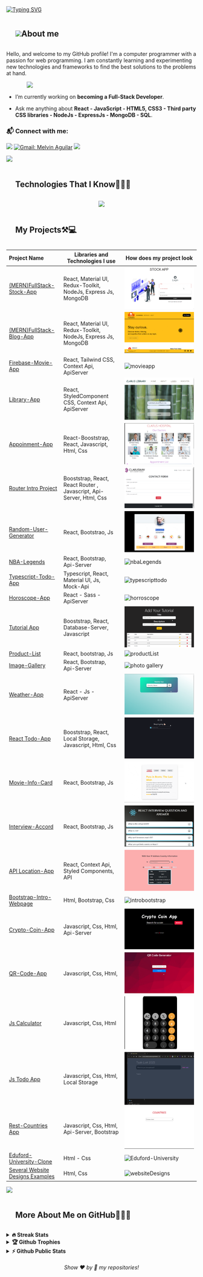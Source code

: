 
<a href="https://git.io/typing-svg">
<img src="https://readme-typing-svg.demolab.com?font=comic+sense&weight=600&size=23&pause=1000&color=1E88E5&vCenter=true&width=800&height=60&lines=Hi,+I+am+Mehmet;%F0%9F%91%A8%F0%9F%8F%BB%E2%80%8D%F0%9F%92%BB+A+Front+End+Developer.;%F0%9F%93%91+Studying+on+being+Full+Stack+Developer.+;%F0%9F%8E%93+About+to+graduate+from+Computer+Programmer;%F0%9F%92%99+Love+to+learn+new+stuffs." alt="Typing SVG" />
</a>

<!--h2 without bottom border-->
<div id="user-content-toc">
  <ul align="left">
    <summary> <img src = "./assets/img/about_me.gif" width = 50px ><h2 style="display: inline-block">About me</h2></summary>
  </ul>
</div>

<p>  Hello, and welcome to my GitHub profile! I'm a computer programmer with a passion for web programming. I am constantly learning and experimenting new technologies and frameworks to find the best solutions to the problems at hand. </p>
   

 <picture> <img src="https://www.aalpha.net/wp-content/uploads/2020/12/full-stack-development.gif" align="right"  width = 450px /> </picture> <br>
  
- I’m currently working on **becoming a Full-Stack Developer**.
  
- Ask me anything about **React - JavaScript - HTML5, CSS3 - Third party CSS libraries - NodeJs - ExpressJs - MongoDB - SQL**.

### 📬 Connect with me: 
[![](https://img.shields.io/badge/linkedin-%230077B5.svg?&style=for-the-badge&logo=linkedin&logoColor=white)](https://www.linkedin.com/in/mtanrivermis/)
[![Gmail: Melvin Aguilar](https://img.shields.io/badge/-gmail-red?style=for-the-badge&logo=Gmail&logoColor=white&link=mailto:tanrivermis.mehmet@gmail.com)](mailto:tanrivermis.mehmet@gmail.com)
![](https://komarev.com/ghpvc/?username=MTanrivermis&color=blue&style=for-the-badge)

<img src="https://user-images.githubusercontent.com/73097560/115834477-dbab4500-a447-11eb-908a-139a6edaec5c.gif" >
<div id="user-content-toc">
  <ul>
    <summary><h2 style="display: inline-block">Technologies That I Know👨🏻‍💻</h2></summary>
  </ul>
</div>
<!--tech stack icons-->
<p align="center">
  <a href="https://skillicons.dev">
    <img src="https://skillicons.dev/icons?i=html,css,js,ts,react,nextjs,redux,bootstrap,materialui,tailwind,sass,styledcomponents,firebase,py,nodejs,mongodb,sqlite,mysql,express,docker,linux,mysql,postman,github,vercel,vite,git,vscode,&perline=15" />
  </a>
</p>

<div id="user-content-toc">
  <ul>
    <summary><h2 style="display: inline-block">My Projects⚒💻</h2></summary>
  </ul>
</div>

  Project Name       |Libraries and Technologies I use     |How does my project look   
:-------------------------|-------------------------|-------------------------
[(MERN)FullStack-Stock-App](https://mern-stack-stock-app-x9fc.vercel.app/)| React, Material UI, Redux-Toolkit, NodeJs, Express Js, MongoDB| ![stockapp](https://github.com/MTanrivermis/stock_frontend/blob/main/Video_240104225806.gif)
[(MERN)FullStack-Blog-App](https://blog-app-mern-stack-gamma.vercel.app/about)| React, Material UI, Redux-Toolkit, NodeJs, Express Js, MongoDB| ![stockapp](https://github.com/MTanrivermis/BLOG_APP_MERN_STACK/blob/main/BlogappMERN.gif)
[Firebase-Movie-App](https://movie-app-swart-five.vercel.app/)| React, Tailwind CSS, Context Api, ApiServer|![movieapp](https://github.com/MTanrivermis/movie-app/blob/main/movieapp.gif)
[Library-App](https://library-app-bvkh.vercel.app/)| React, StyledComponent CSS, Context Api, ApiServer|![LeeLibrirary](https://github.com/MTanrivermis/Library_App/blob/main/libraryapp.gif)
[Appoinment-App](https://appointment-app-lac.vercel.app/) |    React-Booststrap,  React, Javascript, Html, Css | ![appointmentApp](https://github.com/MTanrivermis/Appointment_App/blob/main/appointmentApp.gif)
[Router Intro Project](https://react-router-app-rouge.vercel.app/) |  Booststrap, React, React Router , Javascript, Api-Server,  Html, Css | ![introRouter](https://github.com/MTanrivermis/React_Router_App/blob/main/reactrouterapp.gif)
[Random-User-Generator](https://react-random-user-app-midnight.netlify.app/)| React, Bootstrao, Js|![randomUser](https://github.com/MTanrivermis/React_Random_User_App/blob/main/randomuserapp.gif)
[NBA-Legends](https://nbalegends-card.netlify.app/)| React, Bootstrap, Api-Server | ![nbaLegends](https://github.com/MTanrivermis/React_NBA_Card_Project/blob/main/nbaapp.gif)
[Typescript-Todo-App]()| Typescript,  React, Material UI, Js, Mock-Api | ![typescripttodo]()
[Horoscope-App]()| React - Sass - ApiServer | ![horroscope](Preparing)
[Tutorial App](https://react-tutorials-app.netlify.app/)|Booststrap, React, Database-Server, Javascript |![tutorialapp](https://github.com/MTanrivermis/React_Tutorial_App/blob/main/tutorialapp.gif)
[Product-List]()| React, bootstrap, Js|![productList](Preparing)
[Image-Gallery](https://midnight-react-image-gallery.netlify.app/)| React, Bootstrap, Api-Server |![photo gallery](https://github.com/MTanrivermis/ImageGallery-React-App/blob/master/%C4%B1magegallery.gif)
[Weather-App](https://weather-app-gules-psi.vercel.app/)| React - Js - ApiServer | ![wheater-app](https://github.com/MTanrivermis/Weather-App/blob/main/Weatherapp.gif)
[React Todo-App](https://react-todo-app-weld-omega.vercel.app/)|Booststrap, React,  Local Storage, Javascript, Html, Css | ![todo](https://github.com/MTanrivermis/React_Todo_App/blob/main/reacttodoapp.gif)
[Movie-Info-Card](https://film-info-app-rho.vercel.app/)| React, Bootstrap, Js|![movieCard](https://github.com/MTanrivermis/film-info_app/blob/main/film%20infoapp.gif)
[Interview-Accord](https://interview-question-app.netlify.app/)| React, Bootstrap, Js| ![interviewaccord](https://github.com/MTanrivermis/Interview_Question_App/blob/main/interviewquestion.gif)
[API Location-App](https://api-location-chi.vercel.app/)| React, Context Api, Styled Components, API| ![introbootstrap](https://github.com/MTanrivermis/API_Location/blob/main/Ip%20Address%20Country%20Info.gif)
[Bootstrap-Intro-Webpage]()| Html, Bootstrap, Css| ![introbootstrap]()
[Crypto-Coin-App](https://crypto-coin-app-drab.vercel.app/)|Javascript, Css, Html, Api-Server| ![cyrptomoney](https://github.com/MTanrivermis/Crypto-Coin-App/blob/main/CryptoApp.gif)
[QR-Code-App](https://qr-code-generator-ashen-one.vercel.app/)|Javascript, Css, Html, | ![QR Code](https://github.com/MTanrivermis/QR_Code_Generator/blob/main/QRcode%20Jenerate.gif)
[Js Calculator](https://github.com/MTanrivermis/Calculator)|Javascript, Css, Html| ![javascriptTodo](https://github.com/MTanrivermis/Calculator/blob/main/Calculateapp.gif)
[Js Todo App](https://pure-js-todo-app-livid.vercel.app/)|Javascript, Css, Html, Local Storage| ![javascriptTodo](https://github.com/MTanrivermis/Pure_JS_Todo_App/blob/main/Video_240110004852.gif)
[Rest-Countries App](https://select-countries-info.vercel.app/)|Javascript, Css, Html, Api-Server,  Bootstrap| ![countries](https://github.com/MTanrivermis/Select-Countries-Info/blob/main/selectcountriesinfo.gif)
[Eduford-University-Clone](https://eduford-universtiy-clone.vercel.app)| Html - Css | ![Eduford-University](https://github.com/AliDurul/Eduford-Universtiy-Clone/assets/80897590/54167453-7432-4e25-baf0-eaa5c66728d0)
[Several Website Designs Examples](https://github.com/AliDurul/Website-Page-Designs)| Html, Css| ![websiteDesigns](https://github.com/AliDurul/Website-Page-Designs/assets/80897590/19048f71-fe84-4132-bd2a-e9a2c5582854)
 




<img src="https://user-images.githubusercontent.com/73097560/115834477-dbab4500-a447-11eb-908a-139a6edaec5c.gif" >



<div id="user-content-toc">
  <ul>
    <summary><h2 style="display: inline-block"> More About Me on GitHub👨🏻‍💻</h2></summary>
  </ul>
</div>


<details>
<summary><b>🔥 Streak Stats</b></summary>
<br>
  
[![GitHub Streak](http://github-readme-streak-stats.herokuapp.com?user=MTanrivermis&theme=transparent&border_radius=4.4&exclude_days=Sun&card_width=390)](https://git.io/streak-stats)
</details>

<details>
<summary><b>🏆 Github Trophies</b></summary>
<br>
<img align="center" src="https://github-profile-trophy.vercel.app/?username=MTanrivermis&theme=discord" alt="MelvinAguilar" />
</details>

<details>
<summary><b>⚡ Github Public Stats</b></summary>
<br>
<img src="https://github-readme-stats.vercel.app/api?username=MTanrivermis&show_icons=true&theme=radical&count_private=true" alt="Mehmet Tanrıvermiş" width="420"/>&nbsp;<img src="https://github-readme-stats.vercel.app/api/top-langs/?username=MTanrivermis&layout=compact&theme=radical" alt="Mehmet Tanrıvermiş" height="165">
</details>
  
  
<h6 align="center">Show ❤️ by 🌟 my repositories!</h6>
